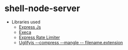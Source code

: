 # shell-node-server

- Libraries used
  - [Express Js](https://www.npmjs.com/package/express)
  - [Execa](https://www.npmjs.com/package/execa)
  - [Express Rate Limiter](https://www.npmjs.com/package/express-rate-limit)
  - [Uglifyjs --compress --mangle -- filename.extension](https://www.npmjs.com/package/uglify-js)